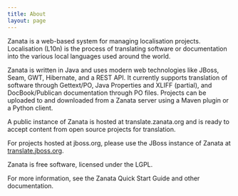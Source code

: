 ```yaml
---
title: About
layout: page
---
```


Zanata is a web-based system for managing localisation projects. Localisation (L10n) is the process of translating software or documentation into the various local languages used around the world.

Zanata is written in Java and uses modern web technologies like JBoss, Seam, GWT, Hibernate, and a REST API. It currently supports translation of software through Gettext/PO, Java Properties and XLIFF (partial), and DocBook/Publican documentation through PO files. Projects can be uploaded to and downloaded from a Zanata server using a Maven plugin or a Python client.

A public instance of Zanata is hosted at translate.zanata.org and is ready to accept content from open source projects for translation.

For projects hosted at jboss.org, please use the JBoss instance of Zanata at [translate.jboss.org](translate.jboss.org).

Zanata is free software, licensed under the LGPL.

For more information, see the Zanata Quick Start Guide and other documentation.
